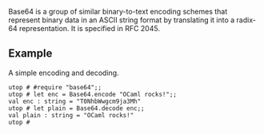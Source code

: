 Base64 is a group of similar binary-to-text encoding schemes that represent
binary data in an ASCII string format by translating it into a radix-64
representation.  It is specified in RFC 2045.

## Example
A simple encoding and decoding.

```shell
utop # #require "base64";;
utop # let enc = Base64.encode "OCaml rocks!";;
val enc : string = "T0NhbWwgcm9ja3Mh"                                                                         
utop # let plain = Base64.decode enc;;
val plain : string = "OCaml rocks!"                                                                           
utop # 

```
